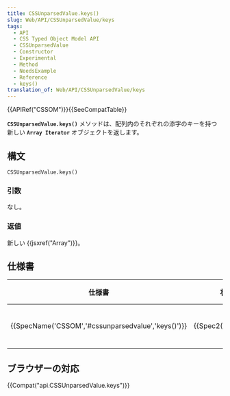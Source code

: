 ```yaml
---
title: CSSUnparsedValue.keys()
slug: Web/API/CSSUnparsedValue/keys
tags:
  - API
  - CSS Typed Object Model API
  - CSSUnparsedValue
  - Constructor
  - Experimental
  - Method
  - NeedsExample
  - Reference
  - keys()
translation_of: Web/API/CSSUnparsedValue/keys
---
```

{{APIRef("CSSOM")}}{{SeeCompatTable}}

**`CSSUnparsedValue.keys()`** メソッドは、配列内のそれぞれの添字のキーを持つ新しい **`Array Iterator`** オブジェクトを返します。

## 構文

```
CSSUnparsedValue.keys()
```

### 引数

なし。

### 返値

新しい {{jsxref("Array")}}。

## 仕様書

| 仕様書                                                               | 状態                     | 備考     |
| -------------------------------------------------------------------- | ------------------------ | -------- |
| {{SpecName('CSSOM','#cssunparsedvalue','keys()')}} | {{Spec2('CSSOM')}} | 初回定義 |

## ブラウザーの対応

{{Compat("api.CSSUnparsedValue.keys")}}
